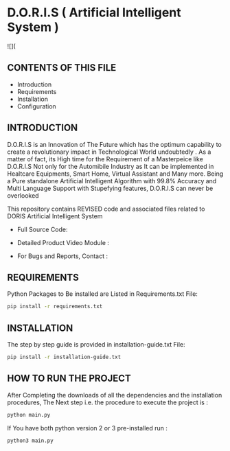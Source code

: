 # D.O.R.I.S ( Artificial Intelligent System )
![](

CONTENTS OF THIS FILE
---------------------

 * Introduction
 * Requirements
 * Installation
 * Configuration


INTRODUCTION
-----------
D.O.R.I.S is an Innovation of The Future which has the optimum capability to create a revolutionary impact in Technological World undoubtedly .
 As a matter of fact, its High time for the Requirement of a Masterpeice like D.O.R.I.S Not only for
the Automibile Industry as It can be implemented  in Healtcare Equipments, Smart Home, Virtual 
Assistant and Many more. Being a Pure standalone Artificial Intelligent Algorithm 
with 99.8% Accuracy and Multi Language Support with Stupefying features,
D.O.R.I.S can never be overlooked 

This repository contains REVISED code and associated files related to DORIS Artificial Intelligent System
 
 * Full Source Code: 

 * Detailed Product Video Module :

 * For Bugs and Reports, Contact : 


REQUIREMENTS
------------
Python Packages to Be installed are Listed in Requirements.txt File:
```bash
pip install -r requirements.txt
```

INSTALLATION
------------
The step by step guide is provided  in installation-guide.txt File:
```bash
pip install -r installation-guide.txt
```

HOW TO RUN THE PROJECT
----------------------
After Completing the downloads of all the dependencies and the installation procedures,
The Next step i.e. the procedure to execute the project is :
```bash
python main.py
```
If You have both python version 2 or 3 pre-installed run :
```bash
python3 main.py
```


